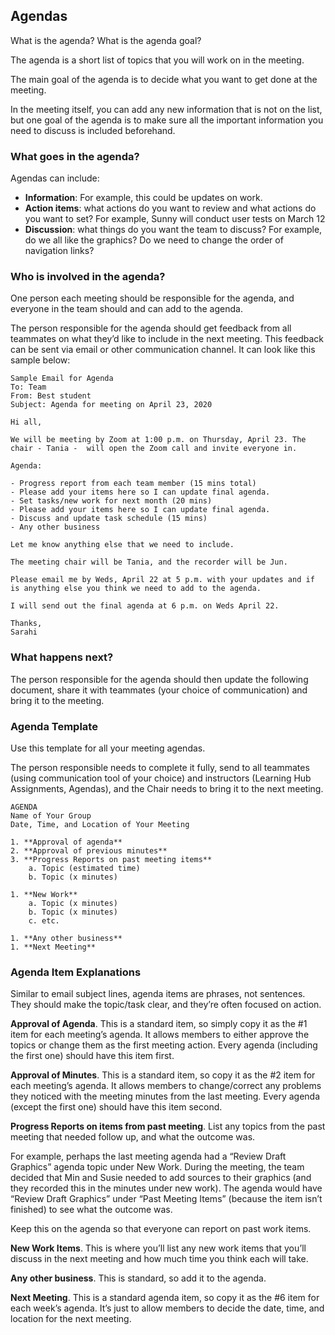 
## Agendas

What is the agenda? What is the agenda goal? 

The agenda is a short list of topics that you will work on in the meeting.

The main goal of the agenda is to decide what you want to get done at the meeting.

In the meeting itself, you can add any new information that is not on the list, but one goal of the agenda is to make sure all the important information you need to discuss is included beforehand.

### What goes in the agenda?

Agendas can include:

- **Information**: For example, this could be updates on work.
- **Action items**: what actions do you want to review and what actions do you want to set? For example, Sunny will conduct user tests on March 12
- **Discussion**: what things do you want the team to discuss? For example, do we all like the graphics? Do we need to change the order of navigation links?

### Who is involved in the agenda?

One person each meeting should be responsible for the agenda, and everyone in the team should and can add to the agenda. 

The person responsible for the agenda should get feedback from all teammates on what they’d like to include in the next meeting.
This feedback can be sent via email or other communication channel. It can look like this sample below:

    Sample Email for Agenda
    To: Team
    From: Best student
    Subject: Agenda for meeting on April 23, 2020

    Hi all,

    We will be meeting by Zoom at 1:00 p.m. on Thursday, April 23. The chair - Tania -  will open the Zoom call and invite everyone in.

    Agenda:

    - Progress report from each team member (15 mins total)
    - Please add your items here so I can update final agenda.
    - Set tasks/new work for next month (20 mins)
    - Please add your items here so I can update final agenda. 
    - Discuss and update task schedule (15 mins)
    - Any other business

    Let me know anything else that we need to include.

    The meeting chair will be Tania, and the recorder will be Jun.

    Please email me by Weds, April 22 at 5 p.m. with your updates and if is anything else you think we need to add to the agenda.

    I will send out the final agenda at 6 p.m. on Weds April 22.

    Thanks,
    Sarahi

### What happens next? 

The person responsible for the agenda should then update the following document, share it with teammates (your choice of communication) and bring it to the meeting.

### Agenda Template

Use this template for all your meeting agendas.

The person responsible needs to complete it fully, send to all teammates (using communication tool of your choice) and instructors (Learning Hub Assignments, Agendas), and the Chair needs to bring it to the next meeting. 

    AGENDA
    Name of Your Group
    Date, Time, and Location of Your Meeting

    1. **Approval of agenda**
    2. **Approval of previous minutes**
    3. **Progress Reports on past meeting items**
        a. Topic (estimated time)
        b. Topic (x minutes)

    1. **New Work**
        a. Topic (x minutes)
        b. Topic (x minutes)
        c. etc.

    1. **Any other business**
    1. **Next Meeting**


### Agenda Item Explanations

Similar to email subject lines, agenda items are phrases, not sentences. They should make the topic/task clear, and they’re often focused on action.

**Approval of Agenda**. This is a standard item, so simply copy it as the #1 item for each meeting’s agenda. It allows members to either approve the topics or change them as the first meeting action. Every agenda (including the first one) should have this item first.

**Approval of Minutes**. This is a standard item, so copy it as the #2 item for each meeting’s agenda. It allows members to change/correct any problems they noticed with the meeting minutes from the last meeting. Every agenda (except the first one) should have this item second.

**Progress Reports on items from past meeting**. List any topics from the past meeting that needed follow up, and what the outcome was.

For example, perhaps the last meeting agenda had a “Review Draft Graphics” agenda topic under New Work. During the meeting, the team decided that Min and Susie needed to add sources to their graphics (and they recorded this in the minutes under new work). The agenda would have “Review Draft Graphics” under “Past Meeting Items” (because the item isn’t finished) to see what the outcome was.

Keep this on the agenda so that everyone can report on past work items.

**New Work Items**. This is where you’ll list any new work items that you’ll discuss in the next meeting and how much time you think each will take.

**Any other business**. This is standard, so add it to the agenda.

**Next Meeting**. This is a standard agenda item, so  copy it as the #6 item for each week’s agenda. It’s just to allow members to decide the date, time, and location for the next meeting.

